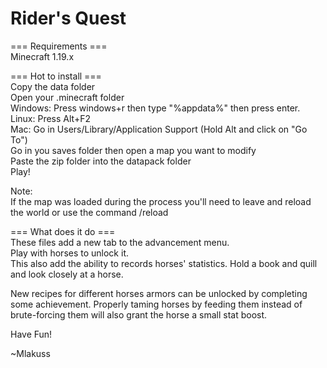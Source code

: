 # Rider's Quest

=== Requirements ===  
Minecraft 1.19.x

=== Hot to install ===  
Copy the data folder  
Open your .minecraft folder  
	Windows: Press windows+r then type "%appdata%" then press enter.  
	Linux: Press Alt+F2  
	Mac: Go in Users/Library/Application Support (Hold Alt and click on "Go To")  
Go in you saves folder then open a map you want to modify  
Paste the zip folder into the datapack folder  
Play!  

Note:  
If the map was loaded during the process you'll need to leave and reload the world or use the command /reload  

=== What does it do ===  
These files add a new tab to the advancement menu.   
Play with horses to unlock it.   
This also add the ability to records horses' statistics. Hold a book and quill and look closely at a horse.  

New recipes for different horses armors can be unlocked by completing some achievement. Properly taming horses by feeding them instead of brute-forcing them will also grant the horse a small stat boost.  

Have Fun!

~Mlakuss
